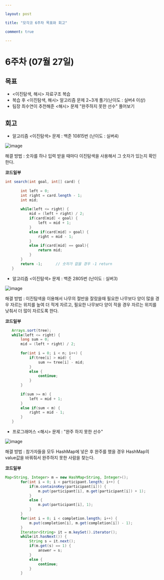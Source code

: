 ```yaml
---

layout: post

title: "모각코 6주차 목표와 회고"

comment: true

---
```




# 6주차 (07월 27일)

## 목표

 * <이진탐색, 해시> 자료구조 복습
 * 복습 후 <이진탐색, 해시> 알고리즘 문제 2~3개 풀기(난이도 : 실버4 이상)
 * 팀장 최수연이 추천해준 <해시> 문제 "완주하지 못한 선수" 풀어보기

## 회고

 * 알고리즘 <이진탐색> 문제 : 백준 10815번 (난이도 : 실버4)
 
 ![image](https://user-images.githubusercontent.com/34434155/88548888-a01b5000-d05a-11ea-952f-5ffda0b42377.png)
 
 해결 방법 : 숫자를 하나 입력 받을 때마다 이진탐색을 사용해서 그 숫자가 있는지 확인한다.
 
 **코드일부**
 ```java
 int search(int goal, int[] card) {
		
		int left = 0;
		int right = card.length - 1;
		int mid;
		
		while(left <= right) {
			mid = (left + right) / 2;
			if(card[mid] < goal) {
				left = mid + 1;
			}
			else if(card[mid] > goal) {
				right = mid - 1;
			}
			else if(card[mid] == goal){
				return mid;
			}
		}
		return -1;		// 숫자가 없을 경우 -1 return
	}
 ```
 
 * 알고리즘 <이진탐색> 문제 : 백준 2805번 (난이도 : 실버3)

 ![image](https://user-images.githubusercontent.com/34434155/88549161-f092ad80-d05a-11ea-9b20-fc04d5fef032.png)

 해결 방법 : 이진탐색을 이용해서 나무의 절반을 잘랐을때 필요한 나무보다 양이 많을 경우 자르는 위치를 높여 더 적게 자르고, 필요한 나무보다 양이 적을 경우 자르는 위치를 낮춰서 더 많이 자르도록 한다.
 
 **코드일부**
 ```java
	Arrays.sort(tree);	
	while(left <= right) {
		long sum = 0;
		mid = (left + right) / 2;
			
		for(int i = 0; i < n; i++) {
			if(tree[i] > mid) {
				sum += tree[i] - mid;
			}
			else {
				continue;
			}
		}
			
		if(sum >= m) {
			left = mid + 1;
		}
		else if(sum < m) {
			right = mid - 1;
		}
	}
 ```
 
 * 프로그래머스 <해시> 문제 : "완주 하지 못한 선수"

 ![image](https://user-images.githubusercontent.com/34434155/88549442-4404fb80-d05b-11ea-8387-61978cb11f95.png)
 
 해결 방법 : 참가자들을 모두 HashMap에 넣은 후 완주를 했을 경우 HashMap의 value값을 바꿔줘서 완주하지 못한 사람을 찾는다.
 
 **코드일부**
 ```java
 Map<String, Integer> m = new HashMap<String, Integer>();
		for(int i = 0; i < participant.length; i++) {
			if(m.containsKey(participant[i])) {
				m.put(participant[i], m.get(participant[i]) + 1);
			}
			else {
				m.put(participant[i], 1);
			}
		}
		for(int i = 0; i < completion.length; i++) {
			m.put(completion[i], m.get(completion[i]) - 1);
		}
		Iterator<String> it = m.keySet().iterator();
		while(it.hasNext()) {
			String s = it.next();
			if(m.get(s) == 1) {
				answer = s;
			}
			else {
				continue;
			}
		}
 ```